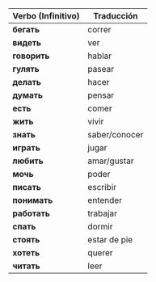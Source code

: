 | Verbo (Infinitivo) | Traducción       |
|--------------------|------------------|
| **бегать**         | correr           |
| **видеть**         | ver              |
| **говорить**       | hablar           |
| **гулять**         | pasear           |
| **делать**         | hacer            |
| **думать**         | pensar           |
| **есть**           | comer            |
| **жить**           | vivir            |
| **знать**          | saber/conocer    |
| **играть**         | jugar            |
| **любить**         | amar/gustar      |
| **мочь**           | poder            |
| **писать**         | escribir         |
| **понимать**       | entender         |
| **работать**       | trabajar         |
| **спать**          | dormir           |
| **стоять**         | estar de pie     |
| **хотеть**         | querer           |
| **читать**         | leer             |